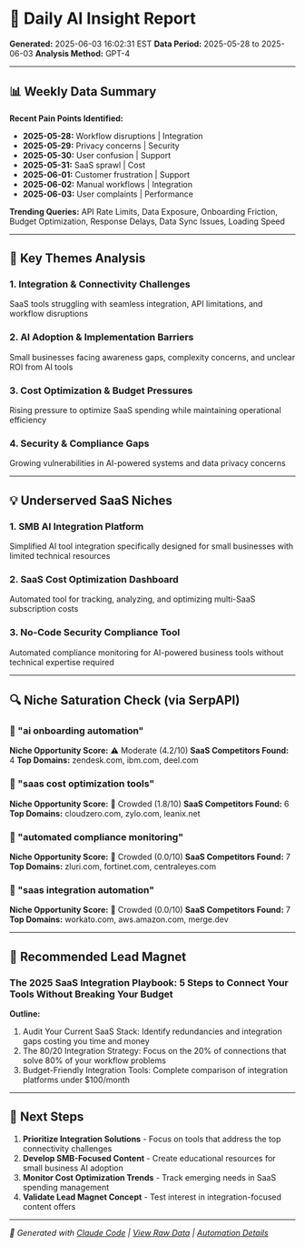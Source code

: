 # 🤖 Daily AI Insight Report
**Generated:** 2025-06-03 16:02:31 EST
**Data Period:** 2025-05-28 to 2025-06-03
**Analysis Method:** GPT-4

---

## 📊 Weekly Data Summary

**Recent Pain Points Identified:**
- **2025-05-28:** Workflow disruptions | Integration
- **2025-05-29:** Privacy concerns | Security
- **2025-05-30:** User confusion | Support
- **2025-05-31:** SaaS sprawl | Cost
- **2025-06-01:** Customer frustration | Support
- **2025-06-02:** Manual workflows | Integration
- **2025-06-03:** User complaints | Performance

**Trending Queries:** API Rate Limits, Data Exposure, Onboarding Friction, Budget Optimization, Response Delays, Data Sync Issues, Loading Speed

---

## 🎯 Key Themes Analysis

### 1. Integration & Connectivity Challenges
SaaS tools struggling with seamless integration, API limitations, and workflow disruptions

### 2. AI Adoption & Implementation Barriers
Small businesses facing awareness gaps, complexity concerns, and unclear ROI from AI tools

### 3. Cost Optimization & Budget Pressures
Rising pressure to optimize SaaS spending while maintaining operational efficiency

### 4. Security & Compliance Gaps
Growing vulnerabilities in AI-powered systems and data privacy concerns

---

## 💡 Underserved SaaS Niches

### 1. SMB AI Integration Platform
Simplified AI tool integration specifically designed for small businesses with limited technical resources

### 2. SaaS Cost Optimization Dashboard
Automated tool for tracking, analyzing, and optimizing multi-SaaS subscription costs

### 3. No-Code Security Compliance Tool
Automated compliance monitoring for AI-powered business tools without technical expertise required


---

## 🔍 Niche Saturation Check (via SerpAPI)

### 🎯 "ai onboarding automation"
**Niche Opportunity Score:** ⚠️ Moderate (4.2/10)
**SaaS Competitors Found:** 4
**Top Domains:** zendesk.com, ibm.com, deel.com

### 🎯 "saas cost optimization tools"
**Niche Opportunity Score:** 🧱 Crowded (1.8/10)
**SaaS Competitors Found:** 6
**Top Domains:** cloudzero.com, zylo.com, leanix.net

### 🎯 "automated compliance monitoring"
**Niche Opportunity Score:** 🧱 Crowded (0.0/10)
**SaaS Competitors Found:** 7
**Top Domains:** zluri.com, fortinet.com, centraleyes.com

### 🎯 "saas integration automation"
**Niche Opportunity Score:** 🧱 Crowded (0.0/10)
**SaaS Competitors Found:** 7
**Top Domains:** workato.com, aws.amazon.com, merge.dev

---

## 🧲 Recommended Lead Magnet

### The 2025 SaaS Integration Playbook: 5 Steps to Connect Your Tools Without Breaking Your Budget

**Outline:**
1. Audit Your Current SaaS Stack: Identify redundancies and integration gaps costing you time and money
2. The 80/20 Integration Strategy: Focus on the 20% of connections that solve 80% of your workflow problems
3. Budget-Friendly Integration Tools: Complete comparison of integration platforms under $100/month


---

## 🚀 Next Steps

1. **Prioritize Integration Solutions** - Focus on tools that address the top connectivity challenges
2. **Develop SMB-Focused Content** - Create educational resources for small business AI adoption
3. **Monitor Cost Optimization Trends** - Track emerging needs in SaaS spending management
4. **Validate Lead Magnet Concept** - Test interest in integration-focused content offers

---

*🤖 Generated with [Claude Code](https://claude.ai/code) | [View Raw Data](../metrics-daily.csv) | [Automation Details](../.github/workflows/insight_report.yml)*
